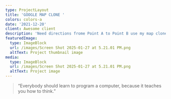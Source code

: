 ```yaml
---
type: ProjectLayout
title: 'GOOGLE MAP CLONE '
colors: colors-a
date: '2021-12-20'
client: Awesome client
description: 'Need directions frome Point A to Point B use my map clone to find your way '
featuredImage:
  type: ImageBlock
  url: /images/Screen Shot 2025-01-27 at 5.21.01 PM.png
  altText: Project thumbnail image
media:
  type: ImageBlock
  url: /images/Screen Shot 2025-01-27 at 5.21.01 PM.png
  altText: Project image
---
```



> “Everybody should learn to program a computer, because it teaches you how to think.”

